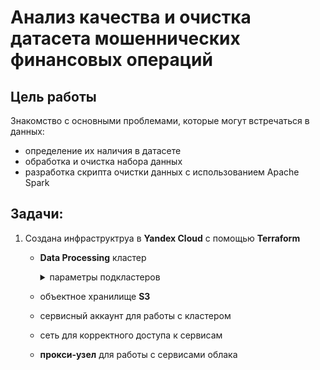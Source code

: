 # Анализ качества и очистка датасета мошеннических финансовых операций


## Цель работы
Знакомство с основными проблемами, которые могут встречаться в данных:
  * определение их наличия в датасете
  * обработка и очистка набора данных
  * разработка скрипта очистки данных с использованием Apache Spark


## Задачи:
1. Создана инфраструктруа в **Yandex Cloud** с помощью **Terraform**
    * **Data Processing** кластер
      <details>
        <summary>параметры подкластеров</summary>
  
        * master:
          * класс хоста: s3-c2-m8
          * кол-во хостов: 1
          * размер хранилища: 40 ГБ
        * data:
          * класс хоста: s3-c4-m16
          * кол-во хостов: 3
          * размер хранилища: 128 ГБ
      </details>
    * объектное хранилище **S3**
    * сервисный аккаунт для работы с кластером
    * сеть для корректного доступа к сервисам
    * **прокси-узел** для работы с сервисами облака
